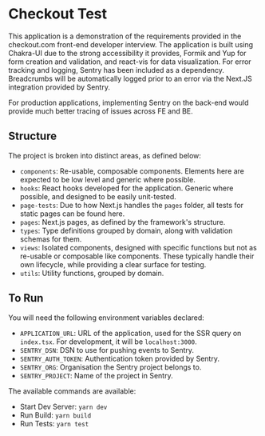 # Checkout Test

This application is a demonstration of the requirements provided in the checkout.com front-end developer interview. The application is built using Chakra-UI due to the strong accessibility it provides, Formik and Yup for form creation and validation, and react-vis for data visualization. For error tracking and logging, Sentry has been included as a dependency. Breadcrumbs will be automatically logged prior to an error via the Next.JS integration provided by Sentry.

For production applications, implementing Sentry on the back-end would provide much better tracing of issues across FE and BE.

## Structure

The project is broken into distinct areas, as defined below:

-   `components`: Re-usable, composable components. Elements here are expected to be low level and generic where possible.
-   `hooks`: React hooks developed for the application. Generic where possible, and designed to be easily unit-tested.
-   `page-tests`: Due to how Next.js handles the `pages` folder, all tests for static pages can be found here.
-   `pages`: Next.js pages, as defined by the framework's structure.
-   `types`: Type definitions grouped by domain, along with validation schemas for them.
-   `views`: Isolated components, designed with specific functions but not as re-usable or composable like components. These typically handle their own lifecycle, while providing a clear surface for testing.
-   `utils`: Utility functions, grouped by domain.

## To Run

You will need the following environment variables declared:

-   `APPLICATION_URL`: URL of the application, used for the SSR query on `index.tsx`. For development, it will be `localhost:3000`.
-   `SENTRY_DSN`: DSN to use for pushing events to Sentry.
-   `SENTRY_AUTH_TOKEN`: Authentication token provided by Sentry.
-   `SENTRY_ORG`: Organisation the Sentry project belongs to.
-   `SENTRY_PROJECT`: Name of the project in Sentry.

The available commands are available:

-   Start Dev Server: `yarn dev`
-   Run Build: `yarn build`
-   Run Tests: `yarn test`
